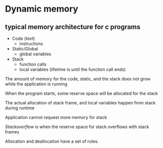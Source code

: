 # Dynamic memory

## typical memory architecture for c programs

- Code (text)
  - instructions
- Static/Global
  - global variables
- Stack
  - function calls
  - local variables (lifetime is until the function call ends)

The amount of memory for the code, static, and the stack does not grow while the application is running

When the program starts, some reserve space will be allocated for the stack

The actual allocation of stack frame, and local variables happen from stack during runtime

Application cannot request more memory for stack

_Stackoverflow_ is when the reserve space for stack overflows with stack frames

Allocation and deallocation have a set of rules.
